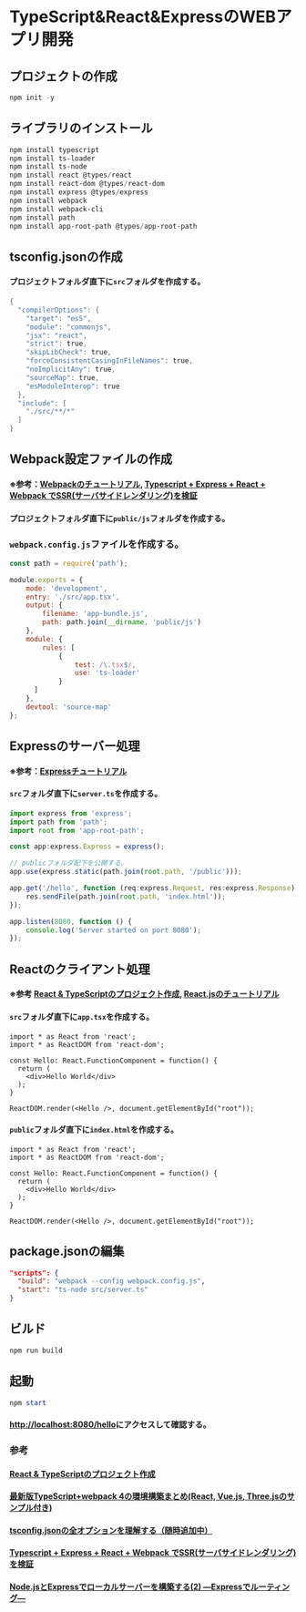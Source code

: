 # TypeScript&React&ExpressのWEBアプリ開発
## プロジェクトの作成
```ps1
npm init -y
```
## ライブラリのインストール
```ps1
npm install typescript
npm install ts-loader
npm install ts-node
npm install react @types/react
npm install react-dom @types/react-dom
npm install express @types/express
npm install webpack
npm install webpack-cli
npm install path
npm install app-root-path @types/app-root-path
```
## tsconfig.jsonの作成
#### プロジェクトフォルダ直下に`src`フォルダを作成する。
```ps1
{
  "compilerOptions": {
    "target": "es5",
    "module": "commonjs",
    "jsx": "react",
    "strict": true,
    "skipLibCheck": true,
    "forceConsistentCasingInFileNames": true,
    "noImplicitAny": true,
    "sourceMap": true,
    "esModuleInterop": true
  },
  "include": [
    "./src/**/*"
  ]
}
```
## Webpack設定ファイルの作成
#### ※参考：[Webpackのチュートリアル](https://github.com/sh32t/webpack-tutorial), [Typescript + Express + React + Webpack でSSR(サーバサイドレンダリング)を検証](https://qiita.com/adibozu/items/e63144770f1fd48d6cd2)
#### プロジェクトフォルダ直下に`public/js`フォルダを作成する。
### `webpack.config.js`ファイルを作成する。
```js
const path = require('path');

module.exports = {
    mode: 'development',
    entry: './src/app.tsx',
    output: {
        filename: 'app-bundle.js',
        path: path.join(__dirname, 'public/js')
    },
    module: {
        rules: [
            {
                test: /\.tsx$/,
                use: 'ts-loader'
            }
      ]
    },
    devtool: 'source-map'
};
```
## Expressのサーバー処理
#### ※参考：[Expressチュートリアル](https://github.com/sh32t/express-tutorial)
#### `src`フォルダ直下に`server.ts`を作成する。
```ts
import express from 'express';
import path from 'path';
import root from 'app-root-path';

const app:express.Express = express();

// publicフォルダ配下を公開する。
app.use(express.static(path.join(root.path, '/public')));

app.get('/hello', function (req:express.Request, res:express.Response) {
    res.sendFile(path.join(root.path, 'index.html'));
});

app.listen(8080, function () {  
    console.log('Server started on port 8080');
});
```
## Reactのクライアント処理
#### ※参考 [React & TypeScriptのプロジェクト作成](https://typescript-jp.gitbook.io/deep-dive/browser), [React.jsのチュートリアル](https://github.com/sh32t/react-tutorial)
#### `src`フォルダ直下に`app.tsx`を作成する。
```tsx
import * as React from 'react';
import * as ReactDOM from 'react-dom';

const Hello: React.FunctionComponent = function() {
  return (
    <div>Hello World</div>
  );
}

ReactDOM.render(<Hello />, document.getElementById("root"));
```
#### `public`フォルダ直下に`index.html`を作成する。
```tsx
import * as React from 'react';
import * as ReactDOM from 'react-dom';

const Hello: React.FunctionComponent = function() {
  return (
    <div>Hello World</div>
  );
}

ReactDOM.render(<Hello />, document.getElementById("root"));
```
## package.jsonの編集
```json
"scripts": {
  "build": "webpack --config webpack.config.js",
  "start": "ts-node src/server.ts"
}
```
## ビルド
```ps1
npm run build
```
## 起動
```ps1
npm start
```
#### [http://localhost:8080/hello](http://localhost:8080/hello)にアクセスして確認する。

### 参考
#### [React & TypeScriptのプロジェクト作成](https://typescript-jp.gitbook.io/deep-dive/browser)
#### [最新版TypeScript+webpack 4の環境構築まとめ(React, Vue.js, Three.jsのサンプル付き)](https://ics.media/entry/16329/)
#### [tsconfig.jsonの全オプションを理解する（随時追加中）](https://qiita.com/ryokkkke/items/390647a7c26933940470)
#### [Typescript + Express + React + Webpack でSSR(サーバサイドレンダリング)を検証](https://qiita.com/adibozu/items/e63144770f1fd48d6cd2)
#### [Node.jsとExpressでローカルサーバーを構築する(2) ―Expressでルーティング―](https://qiita.com/koedamon/items/fb85c3eb32e7838f9d7c)
